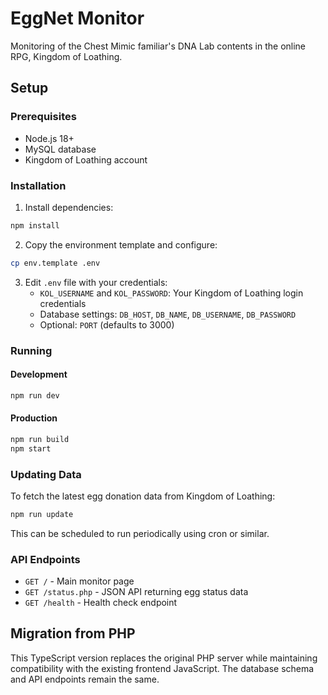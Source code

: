 # EggNet Monitor

Monitoring of the Chest Mimic familiar's DNA Lab contents in the online RPG, Kingdom of Loathing.

## Setup

### Prerequisites

- Node.js 18+
- MySQL database
- Kingdom of Loathing account

### Installation

1. Install dependencies:

```bash
npm install
```

2. Copy the environment template and configure:

```bash
cp env.template .env
```

3. Edit `.env` file with your credentials:
   - `KOL_USERNAME` and `KOL_PASSWORD`: Your Kingdom of Loathing login credentials
   - Database settings: `DB_HOST`, `DB_NAME`, `DB_USERNAME`, `DB_PASSWORD`
   - Optional: `PORT` (defaults to 3000)

### Running

#### Development

```bash
npm run dev
```

#### Production

```bash
npm run build
npm start
```

### Updating Data

To fetch the latest egg donation data from Kingdom of Loathing:

```bash
npm run update
```

This can be scheduled to run periodically using cron or similar.

### API Endpoints

- `GET /` - Main monitor page
- `GET /status.php` - JSON API returning egg status data
- `GET /health` - Health check endpoint

## Migration from PHP

This TypeScript version replaces the original PHP server while maintaining compatibility with the existing frontend JavaScript. The database schema and API endpoints remain the same.
